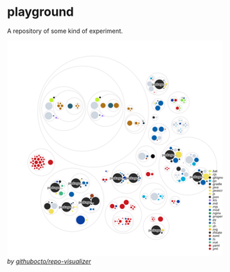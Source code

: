# playground
A repository of some kind of experiment.

![repo diagram, generated by githubocto/repo-visualizer](./repo-diagram.svg)
*by [githubocto/repo-visualizer](https://github.com/githubocto/repo-visualizer)*
